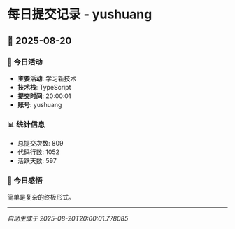 # 每日提交记录 - yushuang

## 📅 2025-08-20

### 🎯 今日活动
- **主要活动**: 学习新技术
- **技术栈**: TypeScript
- **提交时间**: 20:00:01
- **账号**: yushuang

### 📊 统计信息
- 总提交次数: 809
- 代码行数: 1052
- 活跃天数: 597

### 💭 今日感悟
简单是复杂的终极形式。

---
*自动生成于 2025-08-20T20:00:01.778085*
